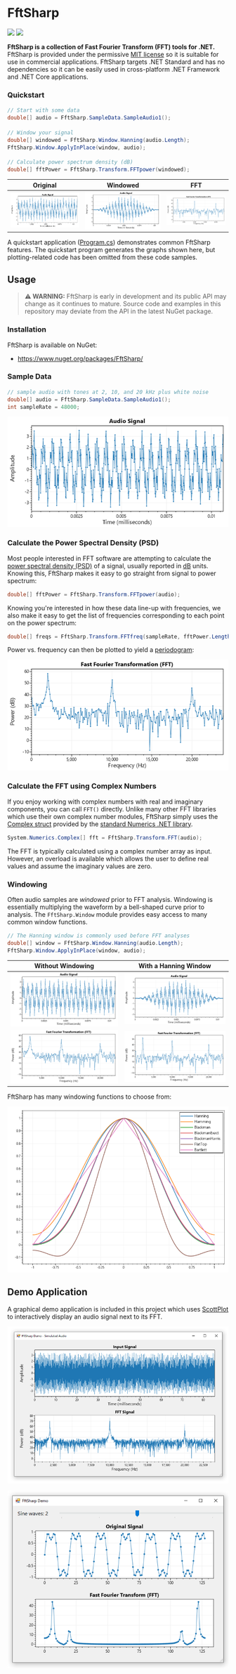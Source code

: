 # FftSharp

[![](https://img.shields.io/azure-devops/build/swharden/swharden/8?label=Build&logo=azure%20pipelines)](https://dev.azure.com/swharden/swharden/_build/latest?definitionId=8&branchName=master)
[![](https://img.shields.io/nuget/v/FftSharp?label=NuGet&logo=nuget)](https://www.nuget.org/packages/FftSharp/)

**FftSharp is a collection of Fast Fourier Transform (FFT) tools for .NET.** FftSharp is provided under the permissive [MIT license](LICENSE) so it is suitable for use in commercial applications. FftSharp targets .NET Standard and has no dependencies so it can be easily used in cross-platform .NET Framework and .NET Core applications.

### Quickstart

```cs
// Start with some data
double[] audio = FftSharp.SampleData.SampleAudio1();

// Window your signal
double[] windowed = FftSharp.Window.Hanning(audio.Length);
FftSharp.Window.ApplyInPlace(window, audio);

// Calculate power spectrum density (dB)
double[] fftPower = FftSharp.Transform.FFTpower(windowed);
```

Original | Windowed | FFT
---|---|---
![](src/FftSharp.Quickstart/output/audio.png)|![](src/FftSharp.Quickstart/output/audio-windowed.png)|![](src/FftSharp.Quickstart/output/fft-windowed.png)

A quickstart application ([Program.cs](src/FftSharp.Quickstart/Program.cs)) demonstrates common FftSharp features. The quickstart program generates the graphs shown here, but plotting-related code has been omitted from these code samples.

## Usage

> **⚠️ WARNING:** FftSharp is early in development and its public API may change as it continues to mature. Source code and examples in this repository may deviate from the API in the latest NuGet package.

### Installation

FftSharp is available on NuGet:
* https://www.nuget.org/packages/FftSharp/


### Sample Data

```cs
// sample audio with tones at 2, 10, and 20 kHz plus white noise
double[] audio = FftSharp.SampleData.SampleAudio1();
int sampleRate = 48000;
```

<div align="center">

![](src/FftSharp.Quickstart/output/audio.png)

</div>

### Calculate the Power Spectral Density (PSD)

Most people interested in FFT software are attempting to calculate the [power spectral density (PSD)](https://en.wikipedia.org/wiki/Spectral_density) of a signal, usually reported in [dB](https://en.wikipedia.org/wiki/Decibel) units. Knowing this, FftSharp makes it easy to go straight from signal to power spectrum:

```cs
double[] fftPower = FftSharp.Transform.FFTpower(audio);
```

Knowing you're interested in how these data line-up with frequencies, we also make it easy to get the list of frequencies corresponding to each point on the power spectrum:

```cs
double[] freqs = FftSharp.Transform.FFTfreq(sampleRate, fftPower.Length);
```

Power vs. frequency can then be plotted to yield a [periodogram](https://en.wikipedia.org/wiki/Periodogram):

<div align="center">

![](src/FftSharp.Quickstart/output/fft.png)

</div>

### Calculate the FFT using Complex Numbers

If you enjoy working with complex numbers with real and imaginary components, you can call `FFT()` directly. Unlike many other FFT libraries which use their own complex number modules, FftSharp simply uses the [Complex struct](https://docs.microsoft.com/en-us/dotnet/api/system.numerics.complex) provided by the [standard Numerics .NET library](https://docs.microsoft.com/en-us/dotnet/standard/numerics).

```cs
System.Numerics.Complex[] fft = FftSharp.Transform.FFT(audio);
```

The FFT is typically calculated using a complex number array as input. However, an overload is available which allows the user to define real values and assume the imaginary values are zero.

### Windowing

Often audio samples are _windowed_ prior to FFT analysis. Windowing is essentially multiplying the waveform by a bell-shaped curve prior to analysis. The `FftSharp.Window` module provides easy access to many common window functions.

```cs
// The Hanning window is commonly used before FFT analyses
double[] window = FftSharp.Window.Hanning(audio.Length);
FftSharp.Window.ApplyInPlace(window, audio);
```

Without Windowing | With a Hanning Window
---|---
![](src/FftSharp.Quickstart/output/audio.png)|![](src/FftSharp.Quickstart/output/audio-windowed.png)
![](src/FftSharp.Quickstart/output/fft.png)|![](src/FftSharp.Quickstart/output/fft-windowed.png)

FftSharp has many windowing functions to choose from:

![](dev/fft-window.png)

## Demo Application

A graphical demo application is included in this project which uses [ScottPlot](https://swharden.com/scottplot/) to interactively display an audio signal next to its FFT.

<div align="center">

![](src/FftSharp.Demo/screenshot2.png)


![](dev/screenshot.png)

</div>
